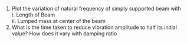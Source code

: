 1. Plot the variation of natural frequency of simply supported beam with  
   i. Length of Beam  
   ii. Lumped mass at center of the beam
2. What is the time taken to reduce vibration amplitude to half its initial value? How does it vary with damping ratio
